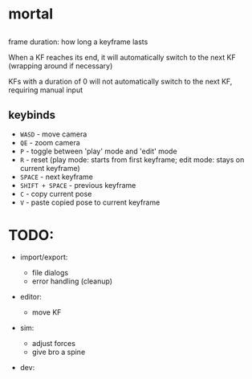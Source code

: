 # mortal

##

frame duration: how long a keyframe lasts

When a KF reaches its end, it will automatically switch to the next KF (wrapping around if necessary)

KFs with a duration of 0 will not automatically switch to the next KF, requiring manual input

## keybinds

-   `WASD` - move camera
-   `QE` - zoom camera
-   `P` - toggle between 'play' mode and 'edit' mode
-   `R` - reset (play mode: starts from first keyframe; edit mode: stays on current keyframe)
-   `SPACE` - next keyframe
-   `SHIFT + SPACE` - previous keyframe
-   `C` - copy current pose
-   `V` - paste copied pose to current keyframe

# TODO:

-   import/export:

    -   file dialogs
    -   error handling (cleanup)

-   editor:

    -   move KF

-   sim:

    -   adjust forces
    -   give bro a spine

-   dev:
